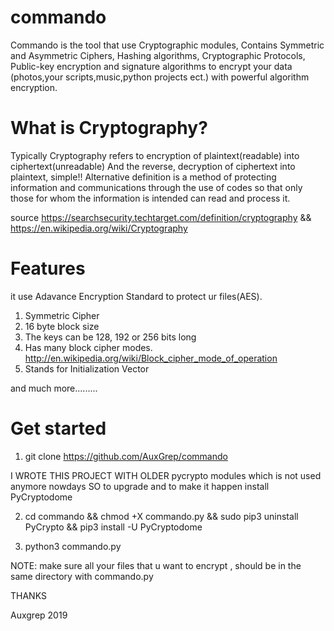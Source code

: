 # commando
Commando is the tool that use Cryptographic modules, Contains Symmetric and Asymmetric Ciphers, Hashing algorithms, Cryptographic Protocols, Public-key encryption and signature algorithms to encrypt your data (photos,your scripts,music,python projects ect.) with powerful algorithm encryption.

# What is Cryptography?
Typically Cryptography refers to encryption of plaintext(readable) into ciphertext(unreadable) And the reverse, decryption of ciphertext into plaintext, simple!!
Alternative definition is a method of protecting information and communications through the use of codes so that only those for whom the information is intended can read and process it.

source https://searchsecurity.techtarget.com/definition/cryptography && https://en.wikipedia.org/wiki/Cryptography

# Features 
it use Adavance Encryption Standard to protect ur files(AES).
1. Symmetric Cipher
2. 16 byte block size
3. The keys can be 128, 192 or 256 bits long
4. Has many block cipher modes. http://en.wikipedia.org/wiki/Block_cipher_mode_of_operation
5. Stands for Initialization Vector

and much more.........

# Get started

1. git clone https://github.com/AuxGrep/commando

I WROTE THIS PROJECT WITH OLDER pycrypto modules which is not used anymore nowdays SO to upgrade and to make it happen install PyCryptodome

2. cd commando && chmod +X commando.py && sudo pip3 uninstall PyCrypto && pip3 install -U PyCryptodome

3. python3 commando.py


NOTE: make sure all your files that u want to encrypt , should be in the same directory with commando.py 

THANKS

Auxgrep
2019
